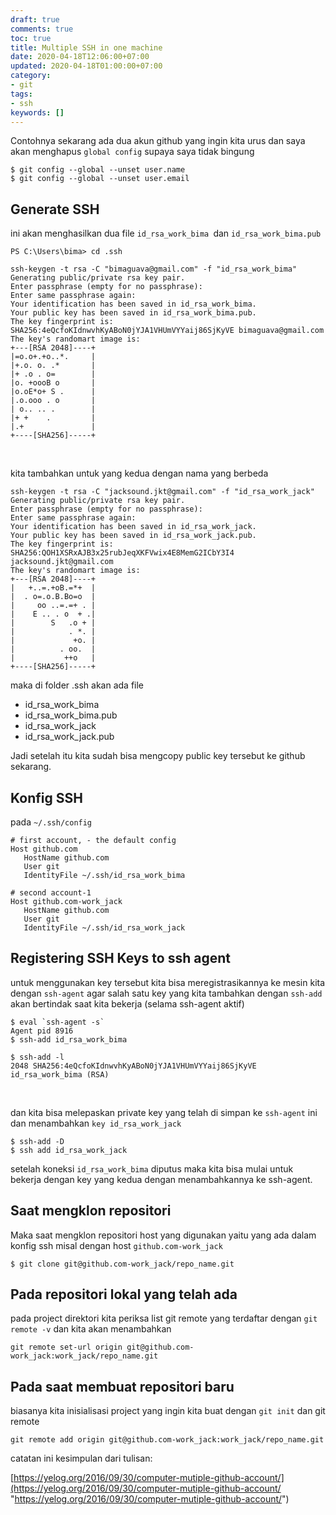 ```yaml
---
draft: true
comments: true
toc: true
title: Multiple SSH in one machine
date: 2020-04-18T12:06:00+07:00
updated: 2020-04-18T01:00:00+07:00
category:
- git
tags:
- ssh
keywords: []
---
```


Contohnya sekarang ada dua akun github yang ingin kita urus dan saya akan menghapus `global config` supaya saya tidak bingung

    $ git config --global --unset user.name
    $ git config --global --unset user.email

## Generate SSH

ini akan menghasilkan dua file `id_rsa_work_bima `dan `id_rsa_work_bima.pub`

    PS C:\Users\bima> cd .ssh
    
    ssh-keygen -t rsa -C "bimaguava@gmail.com" -f "id_rsa_work_bima"
    Generating public/private rsa key pair.
    Enter passphrase (empty for no passphrase):
    Enter same passphrase again:
    Your identification has been saved in id_rsa_work_bima.
    Your public key has been saved in id_rsa_work_bima.pub.
    The key fingerprint is:
    SHA256:4eQcfoKIdnwvhKyABoN0jYJA1VHUmVYYaij86SjKyVE bimaguava@gmail.com
    The key's randomart image is:
    +---[RSA 2048]----+
    |=o.o+.+o..*.     |
    |+.o. o. .*       |
    |+ .o . o=        |
    |o. +oooB o       |
    |o.oE*o+ S .      |
    |.o.ooo . o       |
    | o.. .. .        |
    |+ +    .         |
    |.+               |
    +----[SHA256]-----+

‌

kita tambahkan untuk yang kedua dengan nama yang berbeda

    ssh-keygen -t rsa -C "jacksound.jkt@gmail.com" -f "id_rsa_work_jack"
    Generating public/private rsa key pair.
    Enter passphrase (empty for no passphrase):
    Enter same passphrase again:
    Your identification has been saved in id_rsa_work_jack.
    Your public key has been saved in id_rsa_work_jack.pub.
    The key fingerprint is:
    SHA256:QOH1XSRxAJB3x25rubJeqXKFVwix4E8MemG2ICbY3I4 jacksound.jkt@gmail.com
    The key's randomart image is:
    +---[RSA 2048]----+
    |   +..=.+oB.=*+  |
    |  . o=.o.B.Bo=o  |
    |     oo ..=.=+ . |
    |    E .. . o  + .|
    |        S   .o + |
    |            . *. |
    |             +o. |
    |          . oo.  |
    |           ++o   |
    +----[SHA256]-----+

maka di folder .ssh akan ada file

* id_rsa_work_bima
* id_rsa_work_bima.pub
* id_rsa_work_jack
* id_rsa_work_jack.pub

Jadi setelah itu kita sudah bisa mengcopy public key tersebut ke github sekarang.

## Konfig SSH

pada `~/.ssh/config`

    # first account, - the default config
    Host github.com
       HostName github.com
       User git
       IdentityFile ~/.ssh/id_rsa_work_bima
       
    # second account-1
    Host github.com-work_jack   
       HostName github.com
       User git
       IdentityFile ~/.ssh/id_rsa_work_jack

## Registering SSH Keys to ssh agent

untuk menggunakan key tersebut kita bisa meregistrasikannya ke mesin kita dengan `ssh-agent` agar salah satu key yang kita tambahkan dengan `ssh-add` akan bertindak saat kita bekerja (selama ssh-agent aktif)

    $ eval `ssh-agent -s`
    Agent pid 8916
    $ ssh-add id_rsa_work_bima
    
    $ ssh-add -l
    2048 SHA256:4eQcfoKIdnwvhKyABoN0jYJA1VHUmVYYaij86SjKyVE id_rsa_work_bima (RSA)

‌

dan kita bisa melepaskan private key yang telah di simpan ke `ssh-agent` ini dan menambahkan `key id_rsa_work_jack`

    $ ssh-add -D
    $ ssh add id_rsa_work_jack

setelah koneksi `id_rsa_work_bima` diputus maka kita bisa mulai untuk bekerja dengan key yang kedua dengan menambahkannya ke ssh-agent.

## Saat mengklon repositori

Maka saat mengklon repositori host yang digunakan yaitu yang ada dalam konfig ssh misal dengan host `github.com-work_jack`

    $ git clone git@github.com-work_jack/repo_name.git

## Pada repositori lokal yang telah ada

pada project direktori kita periksa list git remote yang terdaftar dengan `git remote -v` dan kita akan menambahkan

    git remote set-url origin git@github.com-work_jack:work_jack/repo_name.git

## Pada saat membuat repositori baru

biasanya kita inisialisasi project yang ingin kita buat dengan `git init` dan git remote

    git remote add origin git@github.com-work_jack:work_jack/repo_name.git 

catatan ini kesimpulan dari tulisan:

[https://yelog.org/2016/09/30/computer-mutiple-github-account/](https://yelog.org/2016/09/30/computer-mutiple-github-account/ "https://yelog.org/2016/09/30/computer-mutiple-github-account/")